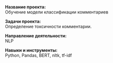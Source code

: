 **Название проекта:**   
Обучение модели классификации комментариев

**Задачи проекта:**   
Определение токсичности комментарии.

**Направление деятельности:**   
NLP

**Навыки и инструменты:**  
Python, Pandas, BERT, nltk, tf-idf
